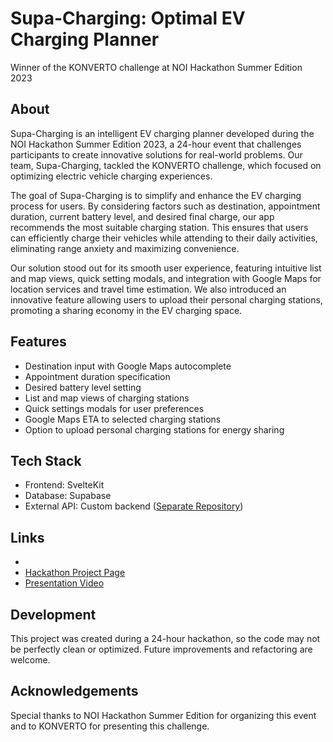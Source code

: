 # Supa-Charging: Optimal EV Charging Planner

Winner of the KONVERTO challenge at NOI Hackathon Summer Edition 2023

## About

Supa-Charging is an intelligent EV charging planner developed during the NOI Hackathon Summer Edition 2023, a 24-hour event that challenges participants to create innovative solutions for real-world problems. Our team, Supa-Charging, tackled the KONVERTO challenge, which focused on optimizing electric vehicle charging experiences.

The goal of Supa-Charging is to simplify and enhance the EV charging process for users. By considering factors such as destination, appointment duration, current battery level, and desired final charge, our app recommends the most suitable charging station. This ensures that users can efficiently charge their vehicles while attending to their daily activities, eliminating range anxiety and maximizing convenience.

Our solution stood out for its smooth user experience, featuring intuitive list and map views, quick setting modals, and integration with Google Maps for location services and travel time estimation. We also introduced an innovative feature allowing users to upload their personal charging stations, promoting a sharing economy in the EV charging space.

## Features

- Destination input with Google Maps autocomplete
- Appointment duration specification
- Desired battery level setting
- List and map views of charging stations
- Quick settings modals for user preferences
- Google Maps ETA to selected charging stations
- Option to upload personal charging stations for energy sharing

## Tech Stack

- Frontend: SvelteKit
- Database: Supabase
- External API: Custom backend ([Separate Repository](https://github.com/paladinalessandro/OpenDataHackathon))

## Links

-
- [Hackathon Project Page](https://hackathon.bz.it/project/supa-charging)
- [Presentation Video](https://vimeo.com/995136097)

## Development

This project was created during a 24-hour hackathon, so the code may not be perfectly clean or optimized. Future improvements and refactoring are welcome.

## Acknowledgements

Special thanks to NOI Hackathon Summer Edition for organizing this event and to KONVERTO for presenting this challenge.
